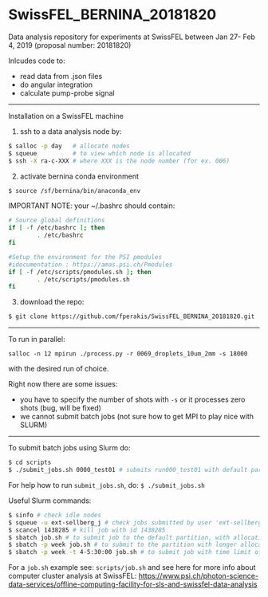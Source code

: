 # SwissFEL_BERNINA_20181820

Data analysis repository for experiments at SwissFEL between Jan 27- Feb 4, 2019 (proposal number: 20181820)

Inlcudes code to:
- read data from .json files
- do angular integration
- calculate pump-probe signal

-----------------------------
Installation on a SwissFEL machine
1) ssh to a data analysis node by:
```bash
$ salloc -p day   # allocate nodes
$ squeue          # to view which node is allocated
$ ssh -X ra-c-XXX # where XXX is the node number (for ex. 006)
```

2) activate bernina conda environment
```bash
$ source /sf/bernina/bin/anaconda_env
```

IMPORTANT NOTE: your ~/.bashrc should contain:

```bash
# Source global definitions
if [ -f /etc/bashrc ]; then
        . /etc/bashrc
fi

#Setup the environment for the PSI pmodules
#idocumentation : https://amas.psi.ch/Pmodules
if [ -f /etc/scripts/pmodules.sh ]; then
        . /etc/scripts/pmodules.sh
fi
```
 

3) download the repo:

```bash
$ git clone https://github.com/fperakis/SwissFEL_BERNINA_20181820.git
```

-----------------------------
To run in parallel:

```
salloc -n 12 mpirun ./process.py -r 0069_droplets_10um_2mm -s 18000
```
with the desired run of choice.

Right now there are some issues:
* you have to specify the number of shots with `-s` or it processes zero shots (bug, will be fixed)
* we cannot submit batch jobs (not sure how to get MPI to play nice with SLURM)


-----------------------------
To submit batch jobs using Slurm do:

```bash
$ cd scripts
$ ./submit_jobs.sh 0000_test01 # submits run000_test01 with default parameters
```

For help how to run `submit_jobs.sh`, do: `$ ./submit_jobs.sh`

Useful Slurm commands:

```bash
$ sinfo # check idle nodes
$ squeue -u ext-sellberg_j # check jobs submitted by user 'ext-sellberg_j'
$ scancel 1438285 # kill job with id 1438285
$ sbatch job.sh # to submit job to the default partition, with allocation time of 1 hour
$ sbatch -p week job.sh # to submit to the partition with longer allocation time (2 days if not specified)
$ sbatch -p week -t 4-5:30:00 job.sh # to submit job with time limit of 4 days, 5 hours and 30 minutes (max. allowed time limit is 8 days)
```

For a `job.sh` example see: `scripts/job.sh`
and see here for more info about computer cluster analysis at SwissFEL:
https://www.psi.ch/photon-science-data-services/offline-computing-facility-for-sls-and-swissfel-data-analysis
